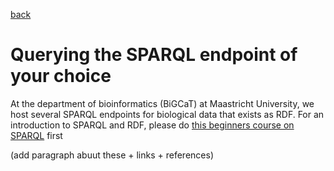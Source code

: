 [back](../README.md) 
# Querying the SPARQL endpoint of your choice

At the department of bioinformatics (BiGCaT) at Maastricht University, we host several SPARQL endpoints for biological data that exists as RDF. For an introduction to SPARQL and RDF, please do [this beginners course on SPARQL](https://bigcat-um.github.io/SPARQLTutorialBioSB2019/) first


(add paragraph abuut these + links + references)

